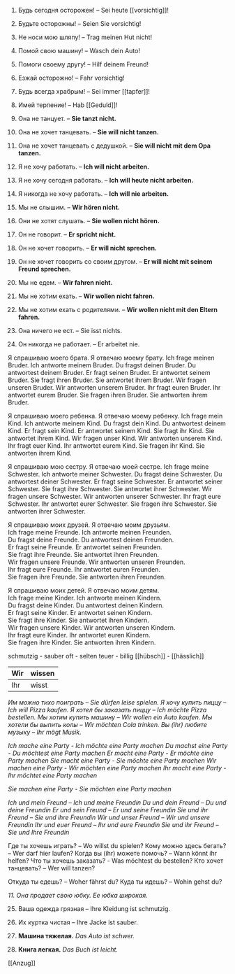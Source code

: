 1. Будь сегодня осторожен! – Sei heute [[vorsichtig]]!
2. Будьте осторожны! – Seien Sie vorsichtig!
3. Не носи мою шляпу! – Trag meinen Hut nicht!
4. Помой свою машину! – Wasch dein Auto!
5. Помоги своему другу! – Hilf deinem Freund!
6. Езжай осторожно! – Fahr vorsichtig!
7. Будь всегда храбрым! – Sei immer [[tapfer]]!
8. Имей терпение! – Hab [[Geduld]]!

9. Она не танцует. – **Sie tanzt nicht.**  
10. Она не хочет танцевать. – **Sie will nicht tanzen.**  
11. Она не хочет танцевать с дедушкой. – **Sie will nicht mit dem Opa tanzen.**  
12. Я не хочу работать. – **Ich will nicht arbeiten.**  
13. Я не хочу сегодня работать. – **Ich will heute nicht arbeiten.**  
14. Я никогда не хочу работать. – **Ich will nie arbeiten.**  
15. Мы не слышим. – **Wir hören nicht.**  
16. Они не хотят слушать. – **Sie wollen nicht hören.**  
17. Он не говорит. – **Er spricht nicht.**  
18. Он не хочет говорить. – **Er will nicht sprechen.**  
19. Он не хочет говорить со своим другом. – **Er will nicht mit seinem Freund sprechen.**  
20. Мы не едем. – **Wir fahren nicht.**  
21. Мы не хотим ехать. – **Wir wollen nicht fahren.**  
22. Мы не хотим ехать с родителями. – **Wir wollen nicht mit den Eltern fahren.**  

23. Она ничего не ест. – Sie isst nichts.
24. Он никогда не работает. – Er arbeitet nie.

Я спрашиваю моего брата. Я отвечаю моему брату.
Ich frage meinen Bruder. Ich antworte meinem Bruder.
Du fragst deinen Bruder. Du antwortest deinem Bruder.
Er fragt seinen Bruder. Er antwortet seinem Bruder.
Sie fragt ihren Bruder. Sie antwortet ihrem Bruder.
Wir fragen unseren Bruder. Wir antworten unserem Bruder.
Ihr fragt euren Bruder. Ihr antwortet eurem Bruder.
Sie fragen ihren Bruder. Sie antworten ihrem Bruder.

Я спрашиваю моего ребенка. Я отвечаю моему ребенку.
Ich frage mein Kind. Ich antworte meinem Kind.
Du fragst dein Kind. Du antwortest deinem Kind.
Er fragt sein Kind. Er antwortet seinem Kind.
Sie fragt ihr Kind. Sie antwortet ihrem Kind.
Wir fragen unser Kind. Wir antworten unserem Kind.
Ihr fragt euer Kind. Ihr antwortet eurem Kind.
Sie fragen ihr Kind. Sie antworten ihrem Kind.

Я спрашиваю мою сестру. Я отвечаю моей сестре.
Ich frage meine Schwester. Ich antworte meiner Schwester.
Du fragst deine Schwester. Du antwortest deiner Schwester.
Er fragt seine Schwester. Er antwortet seiner Schwester.
Sie fragt ihre Schwester. Sie antwortet ihrer Schwester.
Wir fragen unsere Schwester. Wir antworten unserer Schwester.
Ihr fragt eure Schwester. Ihr antwortet eurer Schwester.
Sie fragen ihre Schwester. Sie antworten ihrer Schwester.

Я спрашиваю моих друзей. Я отвечаю моим друзьям.  
Ich frage meine Freunde. Ich antworte meinen Freunden.  
Du fragst deine Freunde. Du antwortest deinen Freunden.  
Er fragt seine Freunde. Er antwortet seinen Freunden.  
Sie fragt ihre Freunde. Sie antwortet ihren Freunden.  
Wir fragen unsere Freunde. Wir antworten unseren Freunden.  
Ihr fragt eure Freunde. Ihr antwortet euren Freunden.  
Sie fragen ihre Freunde. Sie antworten ihren Freunden.  

Я спрашиваю моих детей. Я отвечаю моим детям.  
Ich frage meine Kinder. Ich antworte meinen Kindern.  
Du fragst deine Kinder. Du antwortest deinen Kindern.  
Er fragt seine Kinder. Er antwortet seinen Kindern.  
Sie fragt ihre Kinder. Sie antwortet ihren Kindern.  
Wir fragen unsere Kinder. Wir antworten unseren Kindern.  
Ihr fragt eure Kinder. Ihr antwortet euren Kindern.  
Sie fragen ihre Kinder. Sie antworten ihren Kindern.  



schmutzig - sauber 
oft - selten
teuer - billig
[[hübsch]] - [[hässlich]]

| Wir | wissen |
| --- | ------ |
| Ihr | wisst  |
_Им можно тихо поиграть – Sie dürfen leise spielen._
_Я хочу купить пиццу – Ich will Pizza kaufen._
_Я хотел бы заказать пиццу – Ich möchte Pizza bestellen._
_Мы хотим купить машину – Wir wollen ein Auto kaufen._
_Мы хотели бы выпить колы – Wir möchten Cola trinken._
_Вы (ihr) любите музыку – Ihr mögt Musik._

_Ich mache eine Party - Ich möchte eine Party machen_
_Du machst eine Party - Du möchtest eine Party machen_
_Er macht eine Party - Er möchte eine Party machen_
_Sie macht eine Party - Sie möchte eine Party machen_
_Wir machen eine Party - Wir möchten eine Party machen_
_Ihr macht eine Party - Ihr möchtet eine Party machen_

_Sie machen eine Party - Sie möchten eine Party machen_

_Ich und mein Freund – Ich und meine Freundin_
_Du und dein Freund – Du und deine Freundin_
_Er und sein Freund – Er und seine Freundin_
_Sie und ihr Freund – Sie und ihre Freundin_
_Wir und unser Freund – Wir und unsere Freundin_
_Ihr und euer Freund – Ihr und eure Freundin_
_Sie und ihr Freund – Sie und Ihre Freundin_

Где ты хочешь играть? – Wo willst du spielen?
Кому можно здесь бегать? – Wer darf hier laufen?
Когда вы (ihr) можете помочь? – Wann könnt ihr helfen?
Что ты хочешь заказать? - Was möchtest du bestellen?
Кто хочет танцевать? – Wer will tanzen?

Откуда ты едешь? – Woher fährst du?
Куда ты идешь? – Wohin gehst du?

_11. Она продает свою юбку. Ее юбка широкая._

25. Ваша одежда грязная – Ihre Kleidung ist schmutzig.
26. Их куртка чистая – Ihre Jacke ist sauber.


27. **Машина тяжелая.**
_Das Auto ist schwer._

28. **Книга легкая.**
_Das Buch ist leicht._


[[Anzug]]
